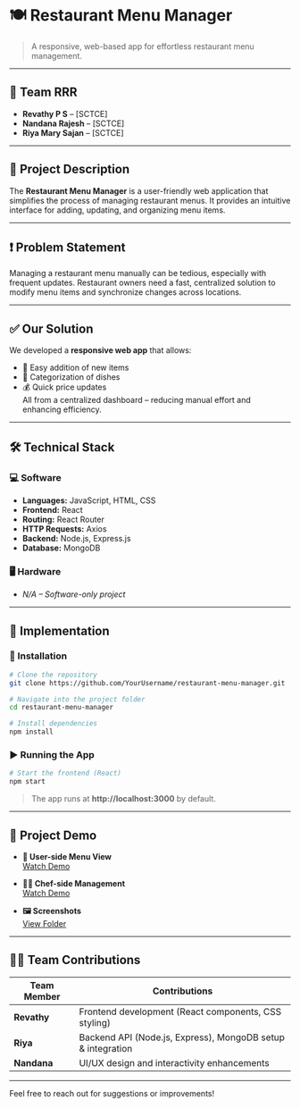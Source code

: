 # 🍽️ Restaurant Menu Manager

> A responsive, web-based app for effortless restaurant menu management.

---

## 👥 Team RRR

- **Revathy P S** – [SCTCE]  
- **Nandana Rajesh** – [SCTCE]  
- **Riya Mary Sajan** – [SCTCE]  

---

## 📌 Project Description

The **Restaurant Menu Manager** is a user-friendly web application that simplifies the process of managing restaurant menus. It provides an intuitive interface for adding, updating, and organizing menu items.

---

## ❗ Problem Statement

Managing a restaurant menu manually can be tedious, especially with frequent updates. Restaurant owners need a fast, centralized solution to modify menu items and synchronize changes across locations.

---

## ✅ Our Solution

We developed a **responsive web app** that allows:
- 📝 Easy addition of new items
- 📂 Categorization of dishes
- 💰 Quick price updates  
All from a centralized dashboard – reducing manual effort and enhancing efficiency.

---

## 🛠️ Technical Stack

### 💻 Software
- **Languages:** JavaScript, HTML, CSS  
- **Frontend:** React  
- **Routing:** React Router  
- **HTTP Requests:** Axios  
- **Backend:** Node.js, Express.js  
- **Database:** MongoDB

### 🖥️ Hardware
- *N/A – Software-only project*

---

## 🚀 Implementation

### 🔧 Installation

```bash
# Clone the repository
git clone https://github.com/YourUsername/restaurant-menu-manager.git

# Navigate into the project folder
cd restaurant-menu-manager

# Install dependencies
npm install
```

### ▶️ Running the App

```bash
# Start the frontend (React)
npm start
```
> The app runs at **http://localhost:3000** by default.

---

## 🎥 Project Demo

- **👤 User-side Menu View**  
  [Watch Demo](https://drive.google.com/file/d/1matj_RzEwmMZqOiuxen2Q6qvRn1T3p0Y/view?usp=drive_link)

- **👨‍🍳 Chef-side Management**  
  [Watch Demo](https://drive.google.com/file/d/1cpk4FjyvPJYZdCuLg_75MLjxi6Ci1o0D/view?usp=drive_link)

- **🖼️ Screenshots**  
  [View Folder](https://drive.google.com/drive/folders/1ZcdRFMF4ussoGTg96KUoW2tufals5Kzq)

---

## 🧑‍💻 Team Contributions

| Team Member | Contributions |
|-------------|----------------|
| **Revathy** | Frontend development (React components, CSS styling) |
| **Riya** | Backend API (Node.js, Express), MongoDB setup & integration |
| **Nandana** | UI/UX design and interactivity enhancements |

---

Feel free to reach out for suggestions or improvements!